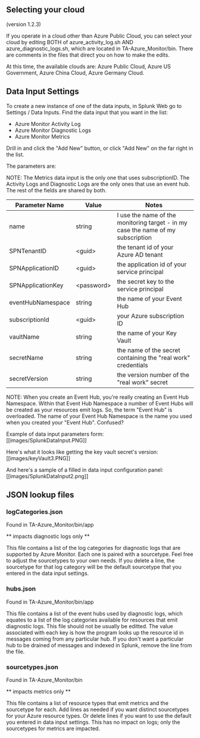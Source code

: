 ## Selecting your cloud
(version 1.2.3)  

If you operate in a cloud other than Azure Public Cloud, you can select your cloud by editing BOTH of azure_activity_log.sh AND azure_diagnostic_logs.sh, which are located in TA-Azure_Monitor/bin. There are comments in the files that direct you on how to make the edits.

At this time, the available clouds are: Azure Public Cloud, Azure US Government, Azure China Cloud, Azure Germany Cloud.

## Data Input Settings
To create a new instance of one of the data inputs, in Splunk Web go to Settings / Data Inputs. Find the data input that you want in the list:
* Azure Monitor Activity Log
* Azure Monitor Diagnostic Logs
* Azure Monitor Metrics

Drill in and click the "Add New" button, or click "Add New" on the far right in the list.  

The parameters are:  

NOTE: The Metrics data input is the only one that uses subscriptionID. The Activity Logs and Diagnostic Logs are the only ones that use an event hub. The rest of the fields are shared by both. 

| Parameter Name | Value | Notes |
|----------------|-------|-------|
| name | string | I use the name of the monitoring target - in my case the name of my subscription |
| SPNTenantID | \<guid\> | the tenant id of your Azure AD tenant |
| SPNApplicationID | \<guid\> | the application id of your service principal |
| SPNApplicationKey | \<password\> | the secret key to the service principal |
| eventHubNamespace | string | the name of your Event Hub |
| subscriptionId | \<guid\> | your Azure subscription ID |
| vaultName | string | the name of your Key Vault |
| secretName | string | the name of the secret containing the "real work" credentials |
| secretVersion | string | the version number of the "real work" secret |

NOTE: When you create an Event Hub, you're really creating an Event Hub Namespace. Within that Event Hub Namespace a number of Event Hubs will be created as your resources emit logs. So, the term "Event Hub" is overloaded. The name of your Event Hub Namespace is the name you used when you created your "Event Hub". Confused?

Example of data input parameters form:  
[[images/SplunkDataInput.PNG]]

Here's what it looks like getting the key vault secret's version:  
[[images/keyVault3.PNG]]

And here's a sample of a filled in data input configuration panel:  
[[images/SplunkDataInput2.png]]

## JSON lookup files

### logCategories.json
Found in TA-Azure_Monitor/bin/app  

** impacts diagnostic logs only **  

This file contains a list of the log categories for diagnostic logs that are supported by Azure Monitor. Each one is paired with a sourcetype. Feel free to adjust the sourcetypes to your own needs. If you delete a line, the sourcetype for that log category will be the default sourcetype that you entered in the data input settings.  

### hubs.json
Found in TA-Azure_Monitor/bin/app

This file contains a list of the event hubs used by diagnostic logs, which equates to a list of the log categories available for resources that emit diagnostic logs. This file should not be usually be editted. The value associated with each key is how the program looks up the resource id in messages coming from any particular hub. If you don't want a particular hub to be drained of messages and indexed in Splunk, remove the line from the file.

### sourcetypes.json
Found in TA-Azure_Monitor/bin

** impacts metrics only **  

This file contains a list of resource types that emit metrics and the sourcetype for each. Add lines as needed if you want distinct sourcetypes for your Azure resource types. Or delete lines if you want to use the default you entered in data input settings. This has no impact on logs; only the sourcetypes for metrics are impacted.
